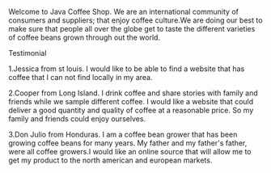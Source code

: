 Welcome to Java Coffee Shop. We are an international community of consumers and suppliers; that enjoy coffee culture.We are doing our best to make sure that people all over the globe get to taste the  different varieties of coffee beans grown through out the world. 

Testimonial

1.Jessica from st louis. I would like to be able to find a website that has coffee that I can not find locally in my area. 

2.Cooper from Long Island. I drink coffee and share stories with family and friends while we sample different coffee. I would like a website that could deliver a good quantity and quality of coffee at a reasonable price. So my family and friends could enjoy ourselves.

3.Don Julio from Honduras. I am a coffee bean grower that has been growing coffee beans for many years. My father and my father's father, were all coffee growers.I would like an online source that will allow me to get my product to the north american and european markets. 